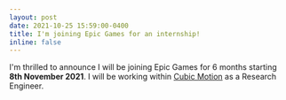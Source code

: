 ```yaml
---
layout: post
date: 2021-10-25 15:59:00-0400
title: I'm joining Epic Games for an internship!
inline: false
---
```



I'm thrilled to announce I will be joining Epic Games for 6 months starting **8th November 2021**. I will be working within [Cubic Motion](https://cubicmotion.com/) as a Research Engineer.

